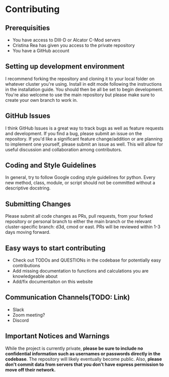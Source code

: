 # Contributing
## Prerequisities
- You have access to DIII-D or Alcator C-Mod servers 
- Cristina Rea has given you access to the private repository
- You have a GitHub account
## Setting up development environment
I recommend forking the repository and cloning it to your local folder on whatever cluster you're using. Install in edit mode following the instructions in the installation guide. You should then be all be set to begin development. You're also welcome to use the main repository but please make sure to create your own branch to work in.
## GitHub Issues
I think GitHub Issues is a great way to track bugs as well as feature requests and development. If you find a bug, please submit an issue on the repository. If you'd like a significant feature change/addition or are planning to implement one yourself, please submit an issue as well. This will allow for useful discussion and collaboration among contributors.
## Coding and Style Guidelines
In general, try to follow Google coding style guidelines for python. Every new method, class, module, or script should not be committed without a descriptive docstring.
## Submitting Changes
Please submit all code changes as PRs, pull requests, from your forked repository or personal branch to either the main branch or the relevant cluster-specific branch: d3d, cmod or east. PRs will be reviewed within 1-3 days moving forward.  
## Easy ways to start contributing
- Check out TODOs and QUESTIONs in the codebase for potentially easy contributions
- Add missing documentation to functions and calculations you are knowledgeable about
- Add/fix documentaiton on this website
## Communication Channels(TODO: Link)
- Slack
- Zoom meeting?
- Discord

## Important Notices and Warnings
While the project is currently private, **please be sure to include no confidential information such as usernames or passwords directly in the codebase**. The repository will likely eventually become public. Also, **please don't commit data from servers that you don't have express permission to move off their network.**